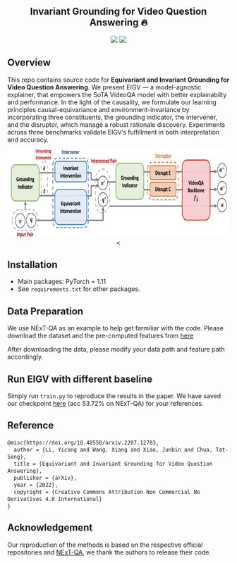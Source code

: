 <h2 align="center">
Invariant Grounding for Video Question Answering 🔥
</h2>

<div align="center">

[![](https://img.shields.io/badge/paper-pink?style=plastic&logo=GitBook)](https://arxiv.org/pdf/2207.12783.pdf)
[![](https://img.shields.io/badge/-github-grey?style=plastic&logo=github)](https://github.com/yl3800/EIGV) 
<!-- [![](https://img.shields.io/badge/video-red?style=plastic&logo=airplayvideo)](https://youtu.be/wJhR9_dcsaM)  -->
</div>

## Overview 
This repo contains source code for **Equivariant and Invariant Grounding for Video Question Answering**. We present EIGV — a model-agnostic explainer, that empowers the SoTA VideoQA model with better explainabilty and performance. In the light of the causality, we formulate our learning principles causal-equivariance and environment-invariance by incorporating three constituents, the grounding indicator, the intervener, and the disruptor, which manage a robust rationale discovery. Experiments across three benchmarks validate EIGV’s fulfillment in both interpretation and accuracy.
<p align="center">
    <img src="figures/framework.png" height="200">< </center>
</p>

## Installation
- Main packages: PyTorch = 1.11 
- See `requirements.txt` for other packages.

## Data Preparation
We use NExT-QA as an example to help get farmiliar with the code. Please download the dataset and the pre-computed features from [here](https://github.com/doc-doc/NExT-QA)

After downloading the data, please modify your data path and feature path accordingly.

## Run EIGV with different baseline
Simply run `train.py` to reproduce the results in the paper. We have saved our checkpoint [here](https://drive.google.com/file/d/1JNcD_nFHzYdjtwy8bMH8vshXyAzrNkZ0/view?usp=sharing) (acc 53.72% on NExT-QA) for your references.

## Reference 
```
@misc{https://doi.org/10.48550/arxiv.2207.12783,
  author = {Li, Yicong and Wang, Xiang and Xiao, Junbin and Chua, Tat-Seng},
  title = {Equivariant and Invariant Grounding for Video Question Answering},
  publisher = {arXiv},
  year = {2022},
  copyright = {Creative Commons Attribution Non Commercial No Derivatives 4.0 International}
}

```

## Acknowledgement
Our reproduction of the methods is based on the respective official repositories and [NExT-QA](https://github.com/doc-doc/NExT-OE), we thank the authors to release their code.
